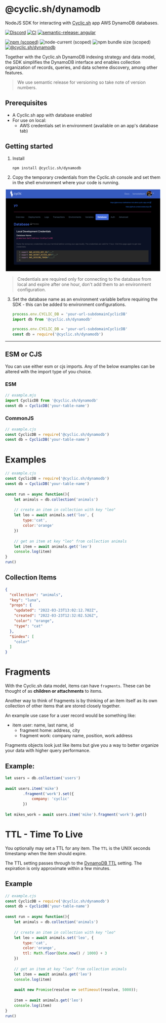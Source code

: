 # @cyclic.sh/dynamodb

NodeJS SDK for interacting with [Cyclic.sh](https://cyclic.sh) app AWS DynamoDB databases.

[![Discord](https://img.shields.io/discord/895292239633338380)](https://discord.cyclic.sh/support) [![CI](https://github.com/cyclic-software/db-sdk/actions/workflows/run_tests.yaml/badge.svg)](https://github.com/cyclic-software/db-sdk/actions/workflows/run_tests.yaml) [![semantic-release: angular](https://img.shields.io/badge/semantic--release-angular-e10079?logo=semantic-release)](https://github.com/semantic-release/semantic-release)

[![npm (scoped)](https://img.shields.io/npm/v/@cyclic.sh/dynamodb)](https://www.npmjs.com/package/@cyclic.sh/dynamodb) ![node-current (scoped)](https://img.shields.io/node/v/@cyclic.sh/dynamodb) ![npm bundle size (scoped)](https://img.shields.io/bundlephobia/minzip/@cyclic.sh/dynamodb) [![@cyclic.sh/dynamodb](https://snyk.io/advisor/npm-package/@cyclic.sh/dynamodb/badge.svg)](https://snyk.io/advisor/npm-package/@cyclic.sh/dynamodb)



Together with the Cyclic.sh DynamoDB indexing strategy and data model, the SDK simplifies the DynamoDB interface and enables collection organization of records, queries, and data scheme discovery, among other features.

> We use semantic release for versioning so take note of version numbers.

## Prerequisites

- A Cyclic.sh app with database enabled
- For use on local:
  - AWS credentials set in environment (available on an app's database tab)

## Getting started

1. Install
    ```
    npm install @cyclic.sh/dynamodb
    ```
2. Copy the temporary credentials from the Cyclic.sh console and set them in the shell environment where your code is running.
<p align="center">
    <img src="https://github.com/cyclic-software/db-sdk/blob/main/examples/console.png?raw=true" width="500"/>
</p>

> Credentials are required only for connecting to the database from local and expire after one hour, don't add them to an environment configuration.

3. Set the database name as an environment variable before requiring the SDK - this can be added to environment configurations.

    ```js
    process.env.CYCLIC_DB = 'your-url-subdomainCyclicDB'
    import db from '@cyclic.sh/dynamodb'
    ```
    ```js
    process.env.CYCLIC_DB = 'your-url-subdomainCyclicDB'
    const db = require('@cyclic.sh/dynamodb')
    ```
----------

## ESM or CJS

You can use either esm or cjs imports. Any of the below examples can be altered with the import type of you choice.

### ESM
```js
// example.mjs
import CyclicDB from '@cyclic.sh/dynamodb'
const db = CyclicDB('your-table-name')
```

### CommonJS

```js
// example.cjs
const CyclicDB = require('@cyclic.sh/dynamodb')
const db = CyclicDB('your-table-name')
```

# Examples

```js
// example.cjs
const CyclicDB = require('@cyclic.sh/dynamodb')
const db = CyclicDB('your-table-name')

const run = async function(){
    let animals = db.collection('animals')

    // create an item in collection with key "leo"
    let leo = await animals.set('leo', {
        type:'cat',
        color:'orange'
    })

    // get an item at key "leo" from collection animals
    let item = await animals.get('leo')
    console.log(item)
}
run()
```

## Collection Items
```JSON
{
  "collection": "animals",
  "key": "luna",
  "props": {
    "updated": "2022-03-23T13:02:12.702Z",
    "created": "2022-03-23T12:32:02.526Z",
    "color": "orange",
    "type": "cat"
  },
  "$index": [
    "color"
  ]
}
```

# Fragments
With the Cyclic.sh data model, items can have `fragments`. These can be thought of as **children or attachments** to items. 

Another way to think of fragments is by thinking of an item itself as its own collection of other items that are stored closely together. 

An example use case for a user record would be something like:
- item user: name, last name, id
  - fragment home: address, city
  - fragment work: company name, position, work address

Fragments objects look just like items but give you a way to better organize your data with higher query performance. 

## Example:

```js
let users = db.collection('users')

await users.item('mike')
        .fragment('work').set({
            company: 'cyclic'
        })

let mikes_work = await users.item('mike').fragment('work').get()

```

# TTL - Time To Live

You optionally may set a TTL for any item. The `TTL` is the UNIX seconds timestamp when the item should expire.

The TTL setting passes through to the [DynamoDB TTL](https://docs.aws.amazon.com/amazondynamodb/latest/developerguide/TTL.html) setting. The expiration is only approximate within a few minutes.

## Example

```js
// example.cjs
const CyclicDB = require('@cyclic.sh/dynamodb')
const db = CyclicDB('your-table-name')

const run = async function(){
    let animals = db.collection('animals')

    // create an item in collection with key "leo"
    let leo = await animals.set('leo', {
        type:'cat',
        color:'orange',
        ttl: Math.floor(Date.now() / 1000) + 3
    })

    // get an item at key "leo" from collection animals
    let item = await animals.get('leo')
    console.log(item)

    await new Promise(resolve => setTimeout(resolve, 5000));
    
    item = await animals.get('leo')
    console.log(item)
}
run()
```
